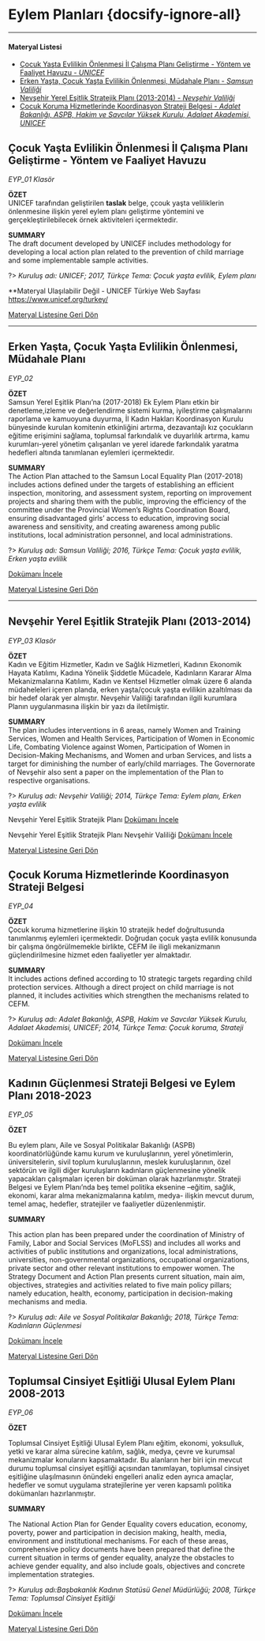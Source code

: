 # Eylem Planları {docsify-ignore-all}
***
#### __Materyal Listesi__

- [Çocuk Yaşta Evlilikin Önlenmesi İl Çalışma Planı Geliştirme - Yöntem ve Faaliyet Havuzu - *UNICEF*](#Çocuk-yaşta-evlilikin-Önlenmesi-İl-Çalışma-planı-geliştirme-yöntem-ve-faaliyet-havuzu)
- [Erken Yaşta, Çocuk Yaşta Evlilikin Önlenmesi, Müdahale Planı - *Samsun Valiliği*](#erken-yaşta-Çocuk-yaşta-evlilikin-Önlenmesi-müdahale-planı)
- [Nevşehir Yerel Eşitlik Stratejik Planı (2013-2014) - *Nevşehir Valiliği*](#nevşehir-yerel-eşitlik-stratejik-planı-2013-2014)
- [Çocuk Koruma Hizmetlerinde Koordinasyon Strateji Belgesi - *Adalet Bakanlığı, ASPB, Hakim ve Savcılar Yüksek Kurulu, Adalaet Akademisi, UNICEF*](#Çocuk-koruma-hizmetlerinde-koordinasyon-strateji-belgesi)



## Çocuk Yaşta Evlilikin Önlenmesi İl Çalışma Planı Geliştirme - Yöntem ve Faaliyet Havuzu
*EYP_01 Klasör*  

**ÖZET**  
 UNICEF tarafından geliştirilen **taslak** belge, çcouk yaşta veliliklerin önlenmesine ilişkin yerel eylem planı geliştirme yöntemini ve gerçekleştirilebilecek örnek aktiviteleri içermektedir.

 **SUMMARY**  
The draft document developed by UNICEF includes methodology for developing a local action plan related to the prevention of child marriage and some implementable sample activities. 

?> *Kuruluş adı: UNICEF; 2017, Türkçe Tema: Çocuk yaşta evlilik, Eylem planı*  

<!--
Çocuk Yaşta Evliliklerin Önlenmesi için İl Çalışma Planı Geliştirme [Dokümanı İncele](downloads\EYP\EYP_01\CYEO_IL_CALISMA_PLANI_METODOLOJI.pdf ':ignore')

Çocuk Yaşta Evliliklerin Önlenmesi için Faaliyet Havuzu Final [Dokümanı İncele](downloads\EYP\EYP_01\CYEO_FAALIYET_HAVUZU_FINAL.pdf ':ignore')

Önceliklendirilmiş Faaliyet Havuzu [Dokümanı İncele](downloads\EYP\EYP_01\SINIFLANDIRILMIS_FAALIYET_HAVUZU-doc.docx.pdf ':ignore')

İli Çocuk Yaşta Evliliklerin Önlenmesi Çalışma Planı [Dokümanı İncele](downloads\EYP\EYP_01\SABLON_SON-doc.docx.pdf ':ignore')
-->
**Materyal Ulaşılabilir Değil - UNICEF Türkiye Web Sayfası https://www.unicef.org/turkey/

[Materyal Listesine Geri Dön](#materyal-listesi)
***

## Erken Yaşta, Çocuk Yaşta Evlilikin Önlenmesi, Müdahale Planı
*EYP_02*

**ÖZET**  
Samsun Yerel Eşitlik Planı’na (2017-2018) Ek Eylem Planı etkin bir denetleme,izleme  ve değerlendirme sistemi kurma, iyileştirme çalışmalarını raporlama ve kamuoyuna duyurma, İl Kadın Hakları Koordinasyon Kurulu bünyesinde kurulan komitenin etkinliğini artırma, dezavantajlı kız çocukların eğitime erişimini sağlama, toplumsal farkındalık ve duyarlılık artırma, kamu kurumları-yerel yönetim çalışanları ve yerel idarede farkındalık yaratma hedefleri altında tanımlanan eylemleri içermektedir.

**SUMMARY**  
 The Action Plan attached to the Samsun Local Equality Plan (2017-2018) includes actions defined under the targets of establishing an efficient inspection, monitoring, and assessment system, reporting on improvement projects and sharing them with the public, improving the efficiency of the committee under the Provincial Women’s Rights Coordination Board, ensuring disadvantaged girls’ access to education, improving social awareness and sensitivity, and creating awareness among public institutions, local administration personnel, and local administrations.

?> *Kuruluş adı: Samsun Valiliği; 2016, Türkçe Tema: Çocuk yaşta evlilik, Erken yaşta evlilik*

[Dokümanı İncele](downloads\EYP\EYP_02.pdf ':ignore')

[Materyal Listesine Geri Dön](#materyal-listesi)
***

## Nevşehir Yerel Eşitlik Stratejik Planı (2013-2014)
*EYP_03 Klasör*  

**ÖZET**  
Kadın ve Eğitim Hizmetler, Kadın ve Sağlık Hizmetleri, Kadının Ekonomik Hayata Katılımı, Kadına Yönelik Şiddetle Mücadele, Kadınların Kararar Alma Mekanizmalarına Katılımı, Kadın ve Kentsel Hizmetler olmak üzere 6 alanda müdaheleleri içeren planda, erken yaşta/çocuk yaşta evlilikin azaltılması da bir hedef olarak yer almıştır.  Nevşehir Valiliği tarafından ilgili kurumlara Planın uygulanmasına ilişkin bir yazı da iletilmiştir.

**SUMMARY**  
 The plan includes interventions in 6 areas, namely Women and Training Services, Women and Health Services, Participation of Women in Economic Life, Combating Violence against Women, Participation of Women in Decision-Making Mechanisms, and Women and urban Services, and lists a target for diminishing the number of early/child marriages.  The Governorate of Nevşehir also sent a paper on the implementation of the Plan to respective organisations.

?> *Kuruluş adı: Nevşehir Valiliği; 2014, Türkçe Tema: Eylem planı, Erken yaşta evlilik*  

Nevşehir Yerel Eşitlik Stratejik Planı [Dokümanı İncele](downloads\EYP\EYP_03\EYP_03.pdf ':ignore')

Nevşehir Yerel Eşitlik Stratejik Planı Nevşehir Valiliği [Dokümanı İncele](downloads\EYP\EYP_03\EYP_03_Vali.pdf ':ignore')

[Materyal Listesine Geri Dön](#materyal-listesi)

## Çocuk Koruma Hizmetlerinde Koordinasyon Strateji Belgesi
*EYP_04*

**ÖZET**  
Çocuk koruma hizmetlerine ilişkin 10 stratejik hedef doğrultusunda tanımlanmış eylemleri içermektedir. Doğrudan çocuk yaşta evlilik konusunda bir çalışma öngörülmemekle birlikte, CEFM ile iligli mekanizmanın güçlendirilmesine hizmet eden faaliyetler yer almaktadır.

**SUMMARY**  
 It includes actions defined according to 10 strategic targets regarding child protection services. Although a direct project on child marriage is not planned, it includes activities which strengthen the mechanisms related to CEFM.

?> *Kuruluş adı: Adalet Bakanlığı, ASPB, Hakim ve Savcılar Yüksek Kurulu, Adalaet Akademisi, UNICEF; 2014, Türkçe Tema: Çocuk koruma, Strateji*

[Dokümanı İncele](downloads\EYP\EYP_04.pdf ':ignore')

[Materyal Listesine Geri Dön](#materyal-listesi)

## Kadının Güçlenmesi Strateji Belgesi ve Eylem Planı 2018-2023
*EYP_05*

**ÖZET**  

Bu eylem planı, Aile ve Sosyal Politikalar Bakanlığı (ASPB) koordinatörlüğünde kamu kurum ve kuruluşlarının, yerel yönetimlerin, üniversitelerin,
sivil toplum kuruluşlarının, meslek kuruluşlarının, özel sektörün ve ilgili diğer kuruluşların kadınların güçlenmesine yönelik yapacakları çalışmaları içeren bir doküman olarak hazırlanmıştır. Strateji Belgesi ve Eylem Planı’nda beş temel politika eksenine –eğitim, sağlık, ekonomi, karar alma mekanizmalarına katılım, medya- ilişkin mevcut durum, temel amaç, hedefler, stratejiler ve faaliyetler düzenlenmiştir.

**SUMMARY**  

This action plan has been prepared under the coordination of Ministry of Family, Labor and Social Services (MoFLSS) and includes all works and activities of public institutions and organizations, local administrations, universities, non-governmental organizations, occupational organizations, private sector and other relevant institutions to empower women. The Strategy Document and Action Plan presents current situation, main aim, objectives, strategies and activities related to five main policy pillars; namely education, health, economy, participation in decision-making mechanisms and media.

?> *Kuruluş adı: Aile ve Sosyal Politikalar Bakanlığı; 2018, Türkçe Tema: Kadınların Güçlenmesi*

[Dokümanı İncele](downloads\EYP\EYP_05.pdf ':ignore')

[Materyal Listesine Geri Dön](#materyal-listesi)

## Toplumsal Cinsiyet Eşitliği Ulusal Eylem Planı 2008-2013
*EYP_06*

**ÖZET**  

Toplumsal Cinsiyet Eşitliği Ulusal Eylem Planı eğitim, ekonomi, yoksulluk, yetki ve karar alma sürecine katılım, sağlık, medya, çevre ve kurumsal mekanizmalar konularını kapsamaktadır. Bu alanların her biri için mevcut durumu toplumsal cinsiyet eşitliği açısından tanımlayan, toplumsal cinsiyet eşitliğine ulaşılmasının önündeki engelleri analiz eden ayrıca amaçlar, hedefler ve somut uygulama stratejilerine yer veren kapsamlı politika dokümanları hazırlanmıştır.

**SUMMARY**  

The National Action Plan for Gender Equality covers education, economy, poverty, power and participation in decision making, health, media, environment and institutional mechanisms. For each of these areas, comprehensive policy documents have been prepared that define the current situation in terms of gender equality, analyze the obstacles to achieve gender equality, and also include goals, objectives and concrete implementation strategies.

?> *Kuruluş adı:Başbakanlık Kadının Statüsü Genel Müdürlüğü; 2008, Türkçe Tema: Toplumsal Cinsiyet Eşitliği*

[Dokümanı İncele](downloads\EYP\EYP_06.pdf ':ignore')

[Materyal Listesine Geri Dön](#materyal-listesi)

